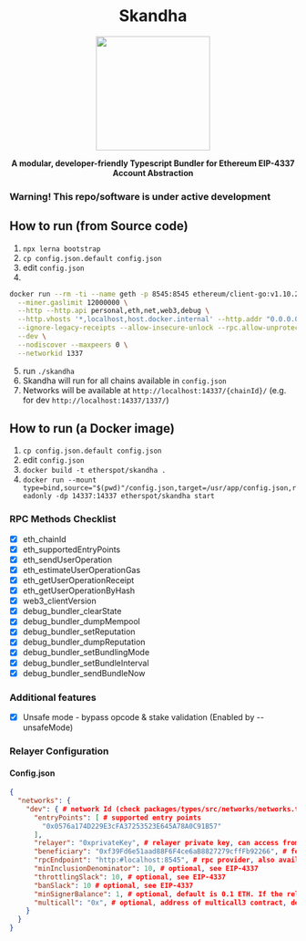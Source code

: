 <div align="center">
  <h1 align="center">Skandha</h1>
</div>

<!-- PROJECT LOGO -->

<div align="center">
  <img src="https://dashboard.etherspot.io/2d3cbf3aaafb75939444a3b5d4b8ef01.gif" width="200" height="200">
  <p>
    <b>
      A modular, developer-friendly Typescript Bundler for Ethereum EIP-4337 Account Abstraction
    </b>
   </p>
</div>

### Warning! This repo/software is under active development

## How to run (from Source code)

1. `npx lerna bootstrap`
2. `cp config.json.default config.json`
3. edit `config.json`
4.
```bash
docker run --rm -ti --name geth -p 8545:8545 ethereum/client-go:v1.10.26 \
  --miner.gaslimit 12000000 \
  --http --http.api personal,eth,net,web3,debug \
  --http.vhosts '*,localhost,host.docker.internal' --http.addr "0.0.0.0" \
  --ignore-legacy-receipts --allow-insecure-unlock --rpc.allow-unprotected-txs \
  --dev \
  --nodiscover --maxpeers 0 \
  --networkid 1337
```
5. run `./skandha`
6. Skandha will run for all chains available in `config.json`
7. Networks will be available at `http://localhost:14337/{chainId}/` (e.g. for dev `http://localhost:14337/1337/`)

## How to run (a Docker image)

1. `cp config.json.default config.json`
2. edit `config.json`
3. `docker build -t etherspot/skandha .`
4. `docker run --mount type=bind,source="$(pwd)"/config.json,target=/usr/app/config.json,readonly -dp 14337:14337 etherspot/skandha start`


### RPC Methods Checklist

- [x] eth_chainId
- [x] eth_supportedEntryPoints
- [x] eth_sendUserOperation
- [x] eth_estimateUserOperationGas
- [x] eth_getUserOperationReceipt
- [x] eth_getUserOperationByHash
- [x] web3_clientVersion
- [x] debug_bundler_clearState
- [x] debug_bundler_dumpMempool
- [x] debug_bundler_setReputation
- [x] debug_bundler_dumpReputation
- [x] debug_bundler_setBundlingMode
- [x] debug_bundler_setBundleInterval
- [x] debug_bundler_sendBundleNow

### Additional features
- [x] Unsafe mode - bypass opcode & stake validation (Enabled by --unsafeMode)


### Relayer Configuration

#### Config.json

```json
{
  "networks": {
    "dev": { # network Id (check packages/types/src/networks/networks.ts)
      "entryPoints": [ # supported entry points
        "0x0576a174D229E3cFA37253523E645A78A0C91B57"
      ],
      "relayer": "0xprivateKey", # relayer private key, can access from here or via environment variables (SKANDHA_MUMBAI_RELAYER | SKANDHA_DEV_RELAYER | etc.)
      "beneficiary": "0xf39Fd6e51aad88F6F4ce6aB8827279cffFb92266", # fee collector, avaiable via env var (SKANDHA_MUMBAI_BENEFICIARY | etc)
      "rpcEndpoint": "http:#localhost:8545", # rpc provider, also available via env variable (SKANDHA_MUMBAI_RPC | etc)
      "minInclusionDenominator": 10, # optional, see EIP-4337
      "throttlingSlack": 10, # optional, see EIP-4337
      "banSlack": 10 # optional, see EIP-4337
      "minSignerBalance": 1, # optional, default is 0.1 ETH. If the relayer's balance drops lower than this, it will be selected as a fee collector
      "multicall": "0x", # optional, address of multicall3 contract, default is 0xcA11bde05977b3631167028862bE2a173976CA11 (see https://github.com/mds1/multicall#multicall3-contract-addresses)
    }
  }
}
```
